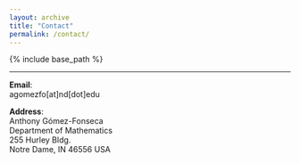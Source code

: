 ```yaml
---
layout: archive
title: "Contact"
permalink: /contact/
---
```


{% include base_path %}

---

**Email**: \
agomezfo[at]nd[dot]edu

**Address**: \
Anthony Gómez-Fonseca \
Department of Mathematics \
255 Hurley Bldg. \
Notre Dame, IN 46556 USA

